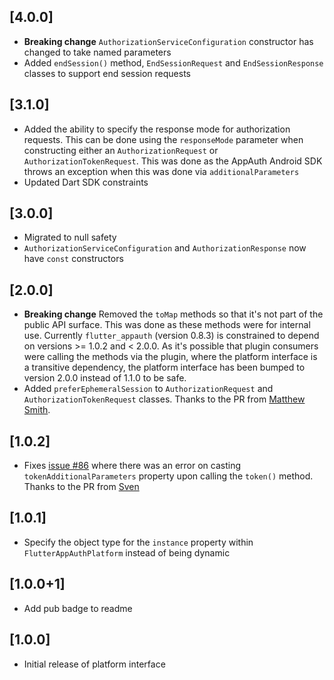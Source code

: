 ## [4.0.0]

* **Breaking change** `AuthorizationServiceConfiguration` constructor has changed to take named parameters
* Added `endSession()` method, `EndSessionRequest` and `EndSessionResponse` classes to support end session requests

## [3.1.0]

* Added the ability to specify the response mode for authorization requests. This can be done using the `responseMode` parameter  when constructing either an `AuthorizationRequest` or `AuthorizationTokenRequest`. This was done as the AppAuth Android SDK throws an exception when this was done via `additionalParameters`
* Updated Dart SDK constraints

## [3.0.0]

* Migrated to null safety
* `AuthorizationServiceConfiguration` and `AuthorizationResponse` now have `const` constructors

## [2.0.0]

* **Breaking change** Removed the `toMap` methods so that it's not part of the public API surface. This was done as these methods were for internal use. Currently `flutter_appauth` (version 0.8.3) is constrained to depend on versions >= 1.0.2 and < 2.0.0. As it's possible that plugin consumers were calling the methods via the plugin, where the platform interface is a transitive dependency, the platform interface has been bumped to version 2.0.0 instead of 1.1.0 to be safe.
* Added `preferEphemeralSession` to `AuthorizationRequest` and `AuthorizationTokenRequest` classes. Thanks to the PR from [Matthew Smith](https://github.com/matthewtsmith).

## [1.0.2]

* Fixes [issue #86](https://github.com/MaikuB/flutter_appauth/issues/86) where there was an error on casting `tokenAdditionalParameters` property upon calling the `token()` method. Thanks to the PR from [Sven](https://github.com/svendroid)

## [1.0.1]

* Specify the object type for the `instance` property within `FlutterAppAuthPlatform` instead of being dynamic

## [1.0.0+1]

* Add pub badge to readme

## [1.0.0]

* Initial release of platform interface
